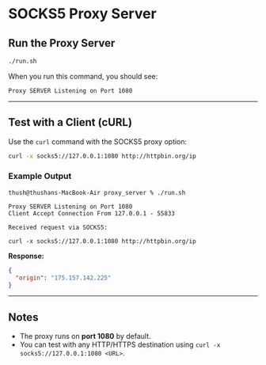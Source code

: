 # SOCKS5 Proxy Server

## Run the Proxy Server

```bash
./run.sh
```

When you run this command, you should see:

```
Proxy SERVER Listening on Port 1080
```

---

## Test with a Client (cURL)

Use the `curl` command with the SOCKS5 proxy option:

```bash
curl -x socks5://127.0.0.1:1080 http://httpbin.org/ip
```

### Example Output

```
thush@thushans-MacBook-Air proxy_server % ./run.sh

Proxy SERVER Listening on Port 1080
Client Accept Connection From 127.0.0.1 - 55833

Received request via SOCKS5:

curl -x socks5://127.0.0.1:1080 http://httpbin.org/ip
```

**Response:**

```json
{
  "origin": "175.157.142.225"
}
```

---

## Notes
- The proxy runs on **port 1080** by default.
- You can test with any HTTP/HTTPS destination using `curl -x socks5://127.0.0.1:1080 <URL>`.
